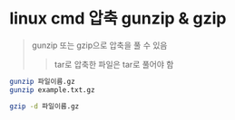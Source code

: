 # linux cmd 압축 gunzip & gzip

> gunzip 또는 gzip으로 압축을 풀 수 있음
>
> > tar로 압축한 파일은 tar로 풀어야 함

```sh
gunzip 파일이름.gz
gunzip example.txt.gz

gzip -d 파일이름.gz
```
